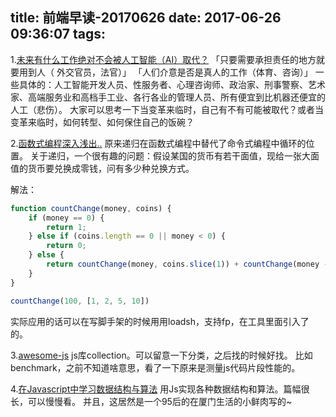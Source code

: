title: 前端早读-20170626
date: 2017-06-26 09:36:07
tags:
---
1.[未来有什么工作绝对不会被人工智能（AI）取代？](https://www.zhihu.com/question/41253586?sort=created)
「只要需要承担责任的地方就要用到人（ 外交官员，法官）」
「人们介意是否是真人的工作（体育、咨询）」
一些具体的：人工智能开发人员、性服务者、心理咨询师、政治家、刑事警察、艺术家、高端服务业和高档手工业、各行各业的管理人员、所有便宜到比机器还便宜的人工（悲伤）。
大家可以思考一下当变革来临时，自己有不有可能被取代？或者当变革来临时，如何转型、如何保住自己的饭碗？


2.[函数式编程深入浅出..](https://www.zhihu.com/question/28292740/answer/40336090)
原来递归在函数式编程中替代了命令式编程中循环的位置。
关于递归，一个很有趣的问题：假设某国的货币有若干面值，现给一张大面值的货币要兑换成零钱，问有多少种兑换方式。

解法：
```javascript
function countChange(money, coins) {
    if (money == 0) {
        return 1;
    } else if (coins.length == 0 || money < 0) {
        return 0;
    } else {
        return countChange(money, coins.slice(1)) + countChange(money - coins[0], coins)
    }
}

countChange(100, [1, 2, 5, 10])
```
实际应用的话可以在写脚手架的时候用用loadsh，支持fp，在工具里面引入了的。


3.[awesome-js](https://github.com/sorrycc/awesome-javascript#toc18)
js库collection。可以留意一下分类，之后找的时候好找。
比如benchmark，之前不知道啥意思，看了一下原来是测量js代码片段性能的。

4.[在Javascript中学习数据结构与算法](https://juejin.im/post/594dfe795188250d725a220a)
用Js实现各种数据结构和算法。篇幅很长，可以慢慢看。
并且，这居然是一个95后的在厦门生活的小鲜肉写的~
